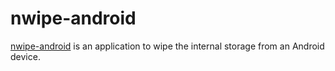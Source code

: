 # nwipe-android

[nwipe-android](https://github.com/louib/nwipe-android) is an application to wipe the internal storage from an Android device.
